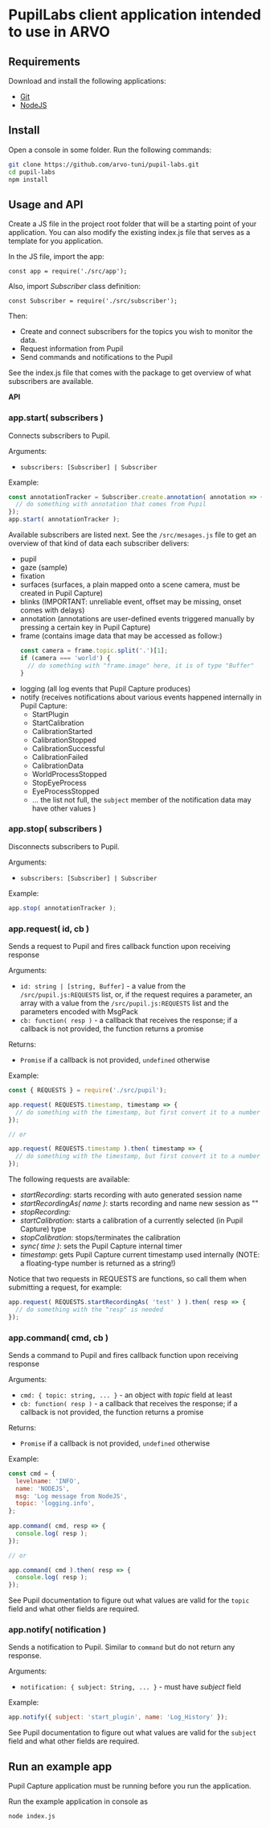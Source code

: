 # PupilLabs client application intended to use in ARVO

## Requirements

Download and install the following applications:

- [Git](https://git-scm.com/)
- [NodeJS](https://nodejs.org/en/download/current/)

## Install

Open a console in some folder. Run the following commands:

```bash
git clone https://github.com/arvo-tuni/pupil-labs.git
cd pupil-labs
npm install
```

## Usage and API

Create a JS file in the project root folder that will be a starting point of your application. You can also modify the existing index.js file that serves as a template for you application.

In the JS file, import the app:

`const app = require('./src/app');`

Also, import *Subscriber* class definition:

`const Subscriber = require('./src/subscriber');`

Then:
 - Create and connect subscribers for the topics you wish to monitor the data. 
 - Request information from Pupil
 - Send commands and notifications to the Pupil

See the index.js file that comes with the package to get overview of what subscribers are available.

**API**

### app.start( subscribers )

Connects subscribers to Pupil.

Arguments:
 - `subscribers: [Subscriber] | Subscriber`
 
Example:

```js
const annotationTracker = Subscriber.create.annotation( annotation => {
  // do something with annotation that comes from Pupil
});
app.start( annotationTracker );
```

Available subscribers are listed next. See the `/src/mesages.js` file to get an overview of that kind of data each subscriber delivers: 
 - pupil
 - gaze (sample)
 - fixation
 - surfaces (surfaces, a plain mapped onto a scene camera, must be created in Pupil Capture)
 - blinks (IMPORTANT: unreliable event, offset may be missing, onset comes with delays)
 - annotation (annotations are user-defined events triggered manually by pressing a certain key in Pupil Capture)
 - frame (contains image data that may be accessed as follow:)
    ```js
    const camera = frame.topic.split('.')[1];
    if (camera === 'world') {
      // do something with "frame.image" here, it is of type "Buffer"
    }
    ```
 - logging (all log events that Pupil Capture produces)
 - notify (receives notifications about various events happened internally in Pupil Capture:
    - StartPlugin
    - StartCalibration
    - CalibrationStarted
    - CalibrationStopped
    - CalibrationSuccessful
    - CalibrationFailed
    - CalibrationData
    - WorldProcessStopped
    - StopEyeProcess
    - EyeProcessStopped
    - ... the list not full, the `subject` member of the notification data may have other values
    )

### app.stop( subscribers )
  
Disconnects subscribers to Pupil.

Arguments:
 - `subscribers: [Subscriber] | Subscriber`

Example:

```js
app.stop( annotationTracker );
```

### app.request( id, cb )

Sends a request to Pupil and fires callback function upon receiving response

Arguments:
 - `id: string | [string, Buffer]` - a value from the `/src/pupil.js:REQUESTS` list, or, if the request requires a parameter, an array with a value from the `/src/pupil.js:REQUESTS` list and the parameters encoded with MsgPack
 - `cb: function( resp )` - a callback that receives the response; if a callback is not provided, the function returns a promise

Returns:
 - `Promise` if a callback is not provided, `undefined` otherwise
 
Example:

```js
const { REQUESTS } = require('./src/pupil');

app.request( REQUESTS.timestamp, timestamp => {
  // do something with the timestamp, but first convert it to a number
});

// or

app.request( REQUESTS.timestamp ).then( timestamp => {
  // do something with the timestamp, but first convert it to a number
});

```

The following requests are available:
 - *startRecording*: starts recording with auto generated session name
 - *startRecordingAs( name )*: starts recording and name new session as "<name>"
 - *stopRecording:*
 - *startCalibration*: starts a calibration of a currently selected (in Pupil Capture) type
 - *stopCalibration*: stops/terminates the calibration
 - *sync( time )*: sets the Pupil Capture internal timer
 - *timestamp*: gets Pupil Capture current timestamp used internally (NOTE: a floating-type number is returned as a string!)

Notice that two requests in REQUESTS are functions, so call them when submitting a request, for example:

```js
app.request( REQUESTS.startRecordingAs( 'test' ) ).then( resp => {
  // do something with the "resp" is needed
});
```

### app.command( cmd, cb )

Sends a command to Pupil and fires callback function upon receiving response

Arguments:
 - `cmd: { topic: string, ... }` - an object with *topic* field at least
 - `cb: function( resp )` - a callback that receives the response; if a callback is not provided, the function returns a promise

Returns:
 - `Promise` if a callback is not provided, `undefined` otherwise

Example:

```js
const cmd = { 
  levelname: 'INFO',
  name: 'NODEJS',
  msg: 'Log message from NodeJS',
  topic: 'logging.info',
};
  
app.command( cmd, resp => {
  console.log( resp );
});

// or   

app.command( cmd ).then( resp => {
  console.log( resp );
});
```

See Pupil documentation to figure out what values are valid for the `topic` field and what other fields are required.

### app.notify( notification )

Sends a notification to Pupil. Similar to `command` but do not return any response.

Arguments:
 - `notification: { subject: String, ... }` - must have *subject* field

Example:

```js
app.notify({ subject: 'start_plugin', name: 'Log_History' });
```

See Pupil documentation to figure out what values are valid for the `subject` field and what other fields are required.

## Run an example app

Pupil Capture application must be running before you run the application.

Run the example application in console as

```bash
node index.js
```